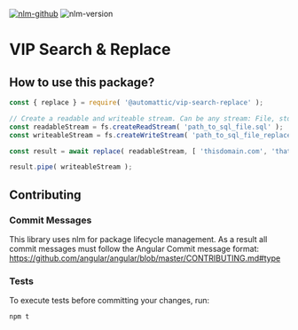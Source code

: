 [![nlm-github](https://img.shields.io/badge/github-Automattic%2Fvip--search--replace%2Fissues-F4D03F?logo=github&logoColor=white)](https://github.com/Automattic/vip-search-replace/issues)
![nlm-version](https://img.shields.io/badge/version-1.0.20-blue?logo=version&logoColor=white)
# VIP Search & Replace

## How to use this package?

```js
const { replace } = require( '@automattic/vip-search-replace' );

// Create a readable and writeable stream. Can be any stream: File, std, etc...
const readableStream = fs.createReadStream( 'path_to_sql_file.sql' );
const writeableStream = fs.createWriteStream( 'path_to_sql_file_replaced.sql', { encoding: 'utf8' } );

const result = await replace( readableStream, [ 'thisdomain.com', 'thatdomain.com' ] );

result.pipe( writeableStream );
```

## Contributing

### Commit Messages

This library uses nlm for package lifecycle management.  As a result all commit messages
must follow the Angular Commit message format: https://github.com/angular/angular/blob/master/CONTRIBUTING.md#type

### Tests

To execute tests before committing your changes, run:

```bash
npm t
```
